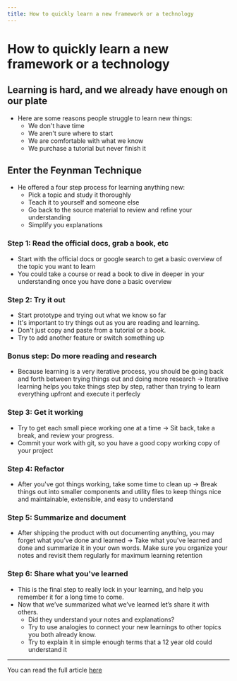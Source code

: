 ```yaml
---
title: How to quickly learn a new framework or a technology
---
```


# How to quickly learn a new framework or a technology

## Learning is hard, and we already have enough on our plate
- Here are some reasons people struggle to learn new things:
    * We don't have time
    * We aren't sure where to start
    * We are comfortable with what we know
    * We purchase a tutorial but never finish it

## Enter the Feynman Technique
- He offered a four step process for learning anything new:
    * Pick a topic and study it thoroughly
    * Teach it to yourself and someone else
    * Go back to the source material to review and refine your understanding
    * Simplify you explanations

### Step 1: Read the official docs, grab a book, etc
- Start with the official docs or google search to get a basic overview of the topic you want to learn
- You could take a course or read a book to dive in deeper in your understanding once you have done a basic overview

### Step 2: Try it out
- Start prototype and trying out what we know so far
- It's important to try things out as you are reading and learning.
- Don't just copy and paste from a tutorial or a book.
- Try to add another feature or switch something up

### Bonus step: Do more reading and research
- Because learning is a very iterative process, you should be going back and forth between trying things out and doing more research
&rarr; Iterative learning helps you take things step by step, rather than trying to learn everything upfront and execute it perfecly

### Step 3: Get it working
- Try to get each small piece working one at a time &rarr; Sit back, take a break, and review your progress.
- Commit your work with git, so you have a good copy working copy of your project

### Step 4: Refactor
- After you've got things working, take some time to clean up 
&rarr; Break things out into smaller components and utility files to keep things nice and maintainable, extensible, and easy to understand

### Step 5: Summarize and document
- After shipping the product with out documenting anything, you may forget what you've done and learned
&rarr; Take what you've learned and done and summarize it in your own words. Make sure you organize your notes and revisit them regularly for maximum learning retention

### Step 6: Share what you've learned
- This is the final step to really lock in your learning, and help you remember it for a long time to come.
- Now that we’ve summarized what we’ve learned let’s share it with others.
    * Did they understand your notes and explanations?
    * Try to use analogies to connect your new learnings to other topics you both already know.
    * Try to explain it in simple enough terms that a 12 year old could understand it

--- 
You can read the full article [here](https://levelupsoftwareengineering.substack.com/p/how-to-quickly-learn-a-new-framework?utm_source=profile&utm_medium=reader2)

